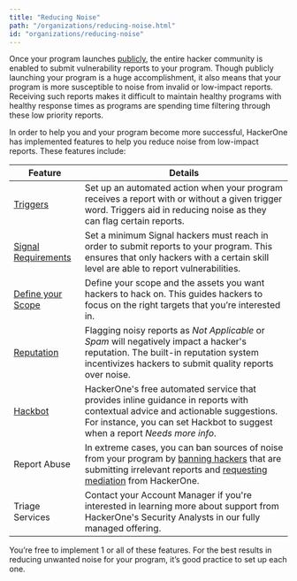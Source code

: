 ```yaml
---
title: "Reducing Noise"
path: "/organizations/reducing-noise.html"
id: "organizations/reducing-noise"
---
```


Once your program launches [publicly](/hackers/private-vs-public-programs.html), the entire hacker community is enabled to submit vulnerability reports to your program.  Though publicly launching your program is a huge accomplishment, it also means that your program is more susceptible to noise from invalid or low-impact reports. Receiving such reports makes it difficult to maintain healthy programs with healthy response times as programs are spending time filtering through these low priority reports.

In order to help you and your program become more successful, HackerOne has implemented features to help you reduce noise from low-impact reports. These features include:

Feature | Details
------- | --------
[Triggers](/organizations/triggers.html) | Set up an automated action when your program receives a report with or without a given trigger word. Triggers aid in reducing noise as they can flag certain reports.
[Signal Requirements](/organizations/signal-requirements.html) | Set a minimum Signal hackers must reach in order to submit reports to your program. This ensures that only hackers with a certain skill level are able to report vulnerabilities.
[Define your Scope](/organizations/defining-scope.html) | Define your scope and the assets you want hackers to hack on. This guides hackers to focus on the right targets that you’re interested in.
[Reputation](/hackers/reputation.html) | Flagging noisy reports as <i>Not Applicable</i> or <i>Spam</i> will negatively impact a hacker's reputation. The built-in reputation system incentivizes hackers to submit quality reports over noise.
[Hackbot](hackbot.html) | HackerOne's free automated service that provides inline guidance in reports with contextual advice and actionable suggestions. For instance, you can set Hackbot to suggest when a report *Needs more info*. 
Report Abuse | In extreme cases, you can ban sources of noise from your program by [banning hackers](/organizations/banning-hackers.html) that are submitting irrelevant reports and [requesting mediation](/organizations/hacker-mediation.html) from HackerOne.
Triage Services | Contact your Account Manager if you're interested in learning more about support from HackerOne's Security Analysts in our fully managed offering.

You’re free to implement 1 or all of these features. For the best results in reducing unwanted noise for your program, it’s good practice to set up each one.

